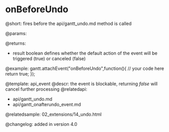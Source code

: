 onBeforeUndo
=============

@short:
	fires before the api/gantt_undo.md method is called

@params:

@returns:

- result     boolean       defines whether the default action of the event will be triggered (true) or canceled (false) 

@example:
gantt.attachEvent("onBeforeUndo",function(){
	// your code here
    return true;
});

@template:	api_event
@descr:
the event is blockable, returning *false* will cancel further processing
@relatedapi:
- api/gantt_undo.md
- api/gantt_onafterundo_event.md

@relatedsample:
02_extensions/14_undo.html

@changelog:
added in version 4.0